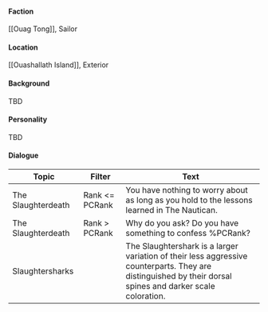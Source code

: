 #### Faction
[[Ouag Tong]], Sailor
#### Location
[[Ouashallath Island]], Exterior
#### Background
TBD
#### Personality
TBD
#### Dialogue

| Topic              | Filter         | Text                                                                                                                                                       |
| ------------------ | -------------- | ---------------------------------------------------------------------------------------------------------------------------------------------------------- |
| The Slaughterdeath | Rank <= PCRank | You have nothing to worry about as long as you hold to the lessons learned in The Nautican.                                                                |
| The Slaughterdeath | Rank > PCRank  | Why do you ask? Do you have something to confess %PCRank?                                                                                                  |
| Slaughtersharks    |                | The Slaughtershark is a larger variation of their less aggressive counterparts. They are distinguished by their dorsal spines and darker scale coloration. |


